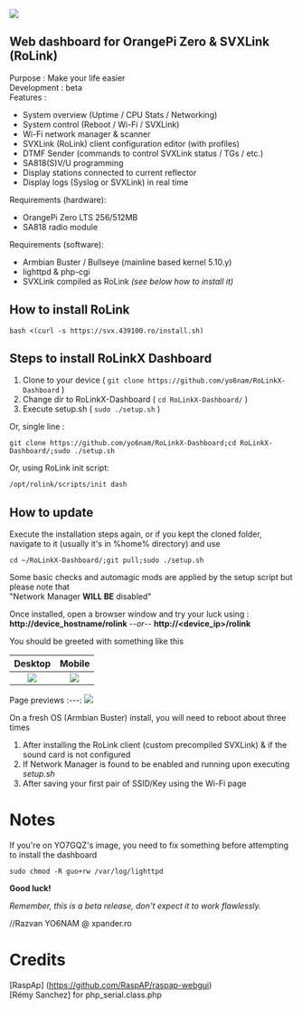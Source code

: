 ![](https://i.imgur.com/qJcJAua.jpg) 
## Web dashboard for OrangePi Zero & SVXLink (RoLink)
 
Purpose : Make your life easier<br>
Development : beta<br>
Features :
- System overview (Uptime / CPU Stats / Networking)
- System control (Reboot / Wi-Fi / SVXLink)
- Wi-Fi network manager & scanner
- SVXLink (RoLink) client configuration editor (with profiles)
- DTMF Sender (commands to control SVXLink status / TGs / etc.)
- SA818(S)V/U programming
- Display stations connected to current reflector
- Display logs (Syslog or SVXLink) in real time

Requirements (hardware):<br>
- OrangePi Zero LTS 256/512MB
- SA818 radio module

Requirements (software):<br>
- Armbian Buster / Bullseye (mainline based kernel 5.10.y)
- lighttpd & php-cgi
- SVXLink compiled as RoLink *(see below how to install it)*

## How to install RoLink
```
bash <(curl -s https://svx.439100.ro/install.sh)
```

## Steps to install RoLinkX Dashboard
 1. Clone to your device ( `git clone https://github.com/yo6nam/RoLinkX-Dashboard` )
 2. Change dir to RoLinkX-Dashboard ( `cd RoLinkX-Dashboard/` )
 3. Execute setup.sh ( `sudo ./setup.sh` )<br>

Or, single line : 
```
git clone https://github.com/yo6nam/RoLinkX-Dashboard;cd RoLinkX-Dashboard/;sudo ./setup.sh
```

Or, using RoLink init script:
```
/opt/rolink/scripts/init dash
```
## How to update
Execute the installation steps again, or if you kept the cloned folder, navigate to it (usually it's in %home% directory) and use
```
cd ~/RoLinkX-Dashboard/;git pull;sudo ./setup.sh
```

 Some basic checks and automagic mods are applied by the setup script but please note that<br>
 "Network Manager **WILL BE** disabled"  
 
 Once installed, open a browser window and try your luck using :<br>
 **http://device_hostname/rolink**    --*or*--    **http://<device_ip>/rolink**
 
 You should be greeted with something like this
 
 Desktop             |  Mobile
:-------------------------:|:-------------------------:
 ![](https://i.imgur.com/bO3lCaV.png) | ![](https://i.imgur.com/p5vm9OB.png)
 
 Page previews
 :---:
 ![](https://i.imgur.com/en9bU1D.gif)
 
 On a fresh OS (Armbian Buster) install, you will need to reboot about three times
 1. After installing the RoLink client (custom precompiled SVXLink) & if the sound card is not configured
 2. If Network Manager is found to be enabled and running upon executing *setup.sh*
 3. After saving your first pair of SSID/Key using the Wi-Fi page

# Notes
If you're on YO7GQZ's image, you need to fix something before attempting to install the dashboard  
```
sudo chmod -R guo+rw /var/log/lighttpd
```

**Good luck!**

*Remember, this is a beta release, don't expect it to work flawlessly.*
 
//Razvan YO6NAM @ xpander.ro
 
 # Credits
[RaspAp] (https://github.com/RaspAP/raspap-webgui)  
[Rémy Sanchez] for php_serial.class.php
